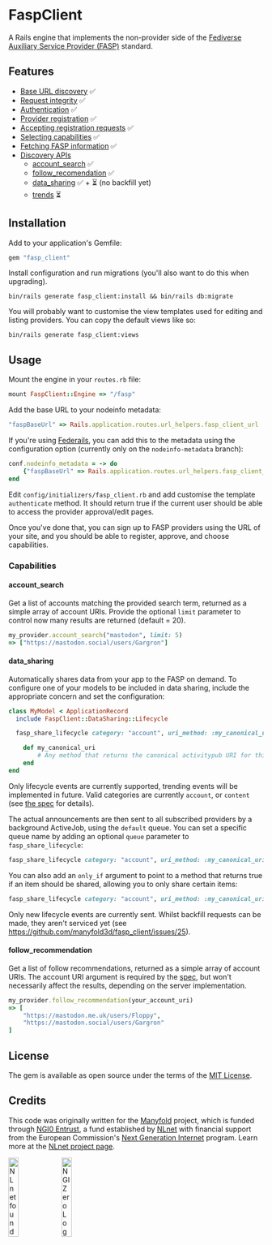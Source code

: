 # FaspClient
A Rails engine that implements the non-provider side of the [Fediverse Auxiliary Service Provider (FASP)](https://fediscovery.org) standard.

## Features

* [Base URL discovery](https://github.com/mastodon/fediverse_auxiliary_service_provider_specifications/blob/main/general/v0.1/protocol_basics.md#base-url) ✅
* [Request integrity](https://github.com/mastodon/fediverse_auxiliary_service_provider_specifications/blob/main/general/v0.1/protocol_basics.md#request-integrity) ✅
* [Authentication](https://github.com/mastodon/fediverse_auxiliary_service_provider_specifications/blob/main/general/v0.1/protocol_basics.md#authentication) ✅
* [Provider registration](https://github.com/mastodon/fediverse_auxiliary_service_provider_specifications/blob/main/general/v0.1/registration.md) ✅
* [Accepting registration requests](https://github.com/mastodon/fediverse_auxiliary_service_provider_specifications/blob/main/general/v0.1/registration.md) ✅
* [Selecting capabilities](https://github.com/mastodon/fediverse_auxiliary_service_provider_specifications/blob/main/general/v0.1/registration.md#selecting-capabilities) ✅
* [Fetching FASP information](https://github.com/mastodon/fediverse_auxiliary_service_provider_specifications/blob/main/general/v0.1/provider_info.md) ✅
* [Discovery APIs](https://github.com/mastodon/fediverse_auxiliary_service_provider_specifications/blob/main/discovery/README.md)
  * [account_search](https://github.com/mastodon/fediverse_auxiliary_service_provider_specifications/blob/main/discovery/account_search/v0.1/account_search.md) ✅
  * [follow_recomendation](https://github.com/mastodon/fediverse_auxiliary_service_provider_specifications/blob/main/discovery/follow_recommendation/v0.1/follow_recommendation.md) ✅
  * [data_sharing](https://github.com/mastodon/fediverse_auxiliary_service_provider_specifications/blob/main/discovery/data_sharing/v0.1/data_sharing.md) ✅ + ⏳ (no backfill yet)
  * [trends](https://github.com/mastodon/fediverse_auxiliary_service_provider_specifications/blob/main/discovery/trends/v0.1/trends.md) ⏳

## Installation

Add to your application's Gemfile:

```ruby
gem "fasp_client"
```

Install configuration and run migrations (you'll also want to do this when upgrading).

```shell
bin/rails generate fasp_client:install && bin/rails db:migrate
```

You will probably want to customise the view templates used for editing and listing providers.
You can copy the default views like so:

```shell
bin/rails generate fasp_client:views
```

## Usage

Mount the engine in your `routes.rb` file:

```ruby
mount FaspClient::Engine => "/fasp"
```

Add the base URL to your nodeinfo metadata:

```ruby
"faspBaseUrl" => Rails.application.routes.url_helpers.fasp_client_url
```

If you're using [Federails](https://gitlab.com/experimentslabs/federails), you can add this to the metadata using the configuration option (currently only on the `nodeinfo-metadata` branch):

```ruby
conf.nodeinfo_metadata = -> do
	{"faspBaseUrl" => Rails.application.routes.url_helpers.fasp_client_url}
end
```

Edit `config/initializers/fasp_client.rb` and add customise the template `authenticate` method. It should return true if the current user should be able to access the provider approval/edit pages.

Once you've done that, you can sign up to FASP providers using the URL of your site, and you should be able to register, approve, and choose capabilities.

### Capabilities

#### account_search

Get a list of accounts matching the provided search term, returned as a simple array of account URIs. Provide the optional `limit` parameter to control now many results are returned (default = 20).

```ruby
my_provider.account_search("mastodon", limit: 5)
=> ["https://mastodon.social/users/Gargron"]
```

#### data_sharing

Automatically shares data from your app to the FASP on demand. To configure one of your models to be included in data sharing, include the appropriate concern and set the configuration:

```ruby
class MyModel < ApplicationRecord
  include FaspClient::DataSharing::Lifecycle

  fasp_share_lifecycle category: "account", uri_method: :my_canonical_uri

	def my_canonical_uri
		# Any method that returns the canonical activitypub URI for this object
	end
end
```

Only lifecycle events are currently supported, trending events will be implemented in future. Valid categories are currently `account`, or `content` (see [the spec](https://github.com/mastodon/fediverse_auxiliary_service_provider_specifications/blob/main/discovery/data_sharing/v0.1/data_sharing.md) for details).

The actual announcements are then sent to all subscribed providers by a background ActiveJob, using the `default` queue. You can set a specific queue name by adding an optional `queue` parameter to `fasp_share_lifecycle`:

```ruby
fasp_share_lifecycle category: "account", uri_method: :my_canonical_uri, queue: "fasp_broadcasts"
```

You can also add an `only_if` argument to point to a method that returns true if an item should be shared, allowing you to only share certain items:

```ruby
fasp_share_lifecycle category: "account", uri_method: :my_canonical_uri, only_if: :public?
```

Only new lifecycle events are currently sent. Whilst backfill requests can be made, they aren't serviced yet (see https://github.com/manyfold3d/fasp_client/issues/25).

#### follow_recommendation

Get a list of follow recommendations, returned as a simple array of account URIs. The account URI argument is required by the [spec](https://github.com/mastodon/fediverse_auxiliary_service_provider_specifications/blob/main/discovery/follow_recommendation/v0.1/follow_recommendation.md), but won't necessarily affect the results, depending on the server implementation.

```ruby
my_provider.follow_recommendation(your_account_uri)
=> [
	"https://mastodon.me.uk/users/Floppy",
	"https://mastodon.social/users/Gargron"
]
```

## License
The gem is available as open source under the terms of the [MIT License](https://opensource.org/licenses/MIT).

## Credits

This code was originally written for the [Manyfold](https://github.com/manyfold3d/manyfold) project, which is funded through [NGI0 Entrust](https://nlnet.nl/entrust), a fund established by [NLnet](https://nlnet.nl) with financial support from the European Commission's [Next Generation Internet](https://ngi.eu) program. Learn more at the [NLnet project page](https://nlnet.nl/project/Personal-3D-archive).

[<img src="https://nlnet.nl/logo/banner.png" alt="NLnet foundation logo" width="20%" />](https://nlnet.nl)
[<img src="https://nlnet.nl/image/logos/NGI0_tag.svg" alt="NGI Zero Logo" width="20%" />](https://nlnet.nl/entrust)
